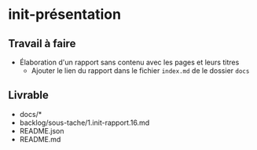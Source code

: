 # init-présentation
## Travail à faire
- Élaboration d'un rapport sans contenu avec les pages et leurs titres
    - Ajouter le lien du rapport dans le fichier `index.md` de le dossier `docs`
  
## Livrable
- docs/*
- backlog/sous-tache/1.init-rapport.16.md
- README.json
- README.md